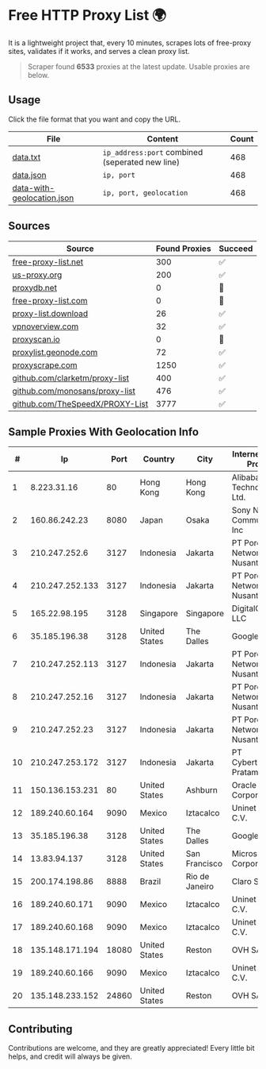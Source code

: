 
# Free HTTP Proxy List 🌍

It is a lightweight project that, every 10 minutes, scrapes lots of free-proxy sites, validates if it works, and serves a clean proxy list.


> Scraper found **6533** proxies at the latest update. Usable proxies are below.

## Usage

Click the file format that you want and copy the URL.


|File|Content|Count|
|----|-------|-----|
|[data.txt](https://raw.githubusercontent.com/themiralay/Proxy-List-World/master/data.txt)|`ip_address:port` combined (seperated new line)|468|
|[data.json](https://raw.githubusercontent.com/themiralay/Proxy-List-World/master/data.json)|`ip, port`|468|
|[data-with-geolocation.json](https://raw.githubusercontent.com/themiralay/Proxy-List-World/master/data-with-geolocation.json)|`ip, port, geolocation`|468|

## Sources

|Source|Found Proxies|Succeed|
|------|-------------|-------|
|[free-proxy-list.net](https://free-proxy-list.net)|300|✅|
|[us-proxy.org](https://www.us-proxy.org)|200|✅|
|[proxydb.net](http://proxydb.net)|0|🚫|
|[free-proxy-list.com](https://free-proxy-list.com/?page=&port=&type%5B%5D=http&type%5B%5D=https&up_time=0&search=Search)|0|🚫|
|[proxy-list.download](https://www.proxy-list.download/HTTP)|26|✅|
|[vpnoverview.com](https://vpnoverview.com/privacy/anonymous-browsing/free-proxy-servers)|32|✅|
|[proxyscan.io](https://www.proxyscan.io)|0|🚫|
|[proxylist.geonode.com](https://proxylist.geonode.com/api/proxy-list?limit=300&page=1&sort_by=lastChecked&sort_type=desc&protocols=http,https)|72|✅|
|[proxyscrape.com](https://api.proxyscrape.com/v2/?request=displayproxies&protocol=http&timeout=10000&country=all&ssl=all&anonymity=all)|1250|✅|
|[github.com/clarketm/proxy-list](https://raw.githubusercontent.com/clarketm/proxy-list/master/proxy-list-raw.txt)|400|✅|
|[github.com/monosans/proxy-list](https://raw.githubusercontent.com/monosans/proxy-list/main/proxies/http.txt)|476|✅|
|[github.com/TheSpeedX/PROXY-List](https://raw.githubusercontent.com/TheSpeedX/PROXY-List/master/http.txt)|3777|✅|


## Sample Proxies With Geolocation Info

|#|Ip|Port|Country|City|Internet Service Provider|
|-|--|----|-------|----|-------------------------|
|1|8.223.31.16|80|Hong Kong|Hong Kong|Alibaba (US) Technology Co., Ltd.|
|2|160.86.242.23|8080|Japan|Osaka|Sony Network Communications Inc|
|3|210.247.252.6|3127|Indonesia|Jakarta|PT Poros Network Nusantara|
|4|210.247.252.133|3127|Indonesia|Jakarta|PT Poros Network Nusantara|
|5|165.22.98.195|3128|Singapore|Singapore|DigitalOcean, LLC|
|6|35.185.196.38|3128|United States|The Dalles|Google LLC|
|7|210.247.252.113|3127|Indonesia|Jakarta|PT Poros Network Nusantara|
|8|210.247.252.16|3127|Indonesia|Jakarta|PT Poros Network Nusantara|
|9|210.247.252.23|3127|Indonesia|Jakarta|PT Poros Network Nusantara|
|10|210.247.253.172|3127|Indonesia|Jakarta|PT Cybertechtonic Pratama|
|11|150.136.153.231|80|United States|Ashburn|Oracle Corporation|
|12|189.240.60.164|9090|Mexico|Iztacalco|Uninet S.A. de C.V.|
|13|35.185.196.38|3128|United States|The Dalles|Google LLC|
|14|13.83.94.137|3128|United States|San Francisco|Microsoft Corporation|
|15|200.174.198.86|8888|Brazil|Rio de Janeiro|Claro S.A|
|16|189.240.60.171|9090|Mexico|Iztacalco|Uninet S.A. de C.V.|
|17|189.240.60.168|9090|Mexico|Iztacalco|Uninet S.A. de C.V.|
|18|135.148.171.194|18080|United States|Reston|OVH SAS|
|19|189.240.60.166|9090|Mexico|Iztacalco|Uninet S.A. de C.V.|
|20|135.148.233.152|24860|United States|Reston|OVH SAS|



## Contributing

Contributions are welcome, and they are greatly appreciated! Every
little bit helps, and credit will always be given.

